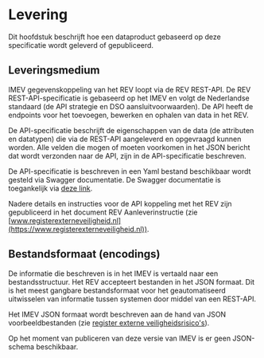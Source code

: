 Levering
========

Dit hoofdstuk beschrijft hoe een dataproduct gebaseerd op deze specificatie
wordt geleverd of gepubliceerd.

## Leveringsmedium


IMEV gegevenskoppeling van het REV loopt via de REV REST-API. De REV REST-API-specificatie is gebaseerd op het IMEV en volgt de
Nederlandse standaard (de API strategie en DSO aansluitvoorwaarden). De API
heeft de endpoints voor het toevoegen, bewerken en ophalen van data in het REV.

De API-specificatie beschrijft de eigenschappen van de data (de attributen en
datatypen) die via de REST-API aangeleverd en opgevraagd kunnen worden. Alle velden die mogen
of moeten voorkomen in het JSON bericht dat wordt verzonden naar de API, zijn in de API-specificatie beschreven.

De API-specificatie is beschreven in een Yaml bestand beschikbaar wordt gesteld via Swagger documentatie. De
Swagger documentatie is toegankelijk via [deze link](https://acc.apps.geodan.nl/public/revpreproductie/rev/api-docs/swagger.html?url=https://services.geodan.nl/public/document/_/api/data/XAJFHWXIYXDE/preprod/rev-v2-specification.yaml).


Nadere details en instructies voor de API koppeling met het REV zijn gepubliceerd in het document REV Aanleverinstructie (zie [www.registerexterneveiligheid.nl](https://www.registerexterneveiligheid.nl)).


## Bestandsformaat (encodings)

De informatie die beschreven is in het IMEV is vertaald naar een
bestandsstructuur. Het REV accepteert bestanden in het JSON formaat. Dit is het meest gangbare bestandsformaat voor het geautomatiseerd uitwisselen van informatie tussen systemen door middel van een REST-API.

Het IMEV JSON formaat wordt beschreven aan de hand van JSON voorbeeldbestanden (zie [register externe veiligheidsrisico's](https://registerexterneveiligheid.nl/)).

<p class="note">
Op het moment van publiceren van deze versie van IMEV is er geen JSON-schema beschikbaar. </p>


